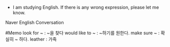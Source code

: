 
* I am studying English. If there is any wrong expression, please let me know.

Naver English Conversation

#Memo
look for ~ : ~을 찾다
would like to ~ : ~하기를 원한다.
make sure ~ : 확실히 ~ 하다.
leather : 가죽